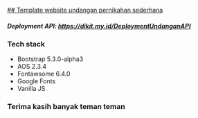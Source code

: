 [## Template website undangan pernikahan sederhana](https://jajangasidiq.github.io/Rima-Zainudin/)

##### Deployment API: https://dikit.my.id/DeploymentUndanganAPI

### Tech stack
- Bootstrap 5.3.0-alpha3
- AOS 2.3.4
- Fontawsome 6.4.0
- Google Fonts
- Vanilla JS

### Terima kasih banyak teman teman
